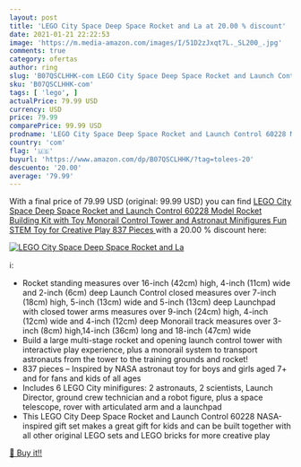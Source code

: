 ```yaml
---
layout: post
title: 'LEGO City Space Deep Space Rocket and La at 20.00 % discount'
date: 2021-01-21 22:22:53
image: 'https://m.media-amazon.com/images/I/51D2zJxqt7L._SL200_.jpg'
comments: true
category: ofertas
author: ring
slug: 'B07QSCLHHK-com LEGO City Space Deep Space Rocket and Launch Control...'
sku: 'B07QSCLHHK-com'
tags: [ 'lego', ]
actualPrice: 79.99 USD
currency: USD
price: 79.99
comparePrice: 99.99 USD
prodname: 'LEGO City Space Deep Space Rocket and Launch Control 60228 Model Rocket Building Kit with Toy Monorail  Control Tower and Astronaut Minifigures  Fun STEM Toy for Creative Play  837 Pieces '
country: 'com'
flag: '🇺🇸'
buyurl: 'https://www.amazon.com/dp/B07QSCLHHK/?tag=tolees-20'
descuento: '20.00'
average: '79.99'
---
```


With a final price of 79.99 USD (original: 99.99 USD) you can find [LEGO City Space Deep Space Rocket and Launch Control 60228 Model Rocket Building Kit with Toy Monorail  Control Tower and Astronaut Minifigures  Fun STEM Toy for Creative Play  837 Pieces ](https://www.amazon.com/dp/B07QSCLHHK/?tag=tolees-20) with a  20.00 % discount here:

[![LEGO City Space Deep Space Rocket and La](https://m.media-amazon.com/images/I/51D2zJxqt7L._SL200_.jpg)](https://www.amazon.com/dp/B07QSCLHHK/?tag=tolees-20)

ℹ️:

- Rocket standing measures over 16-inch (42cm) high, 4-inch (11cm) wide and 2-inch (6cm) deep Launch Control closed measures over 7-inch (18cm) high, 5-inch (13cm) wide and 5-inch (13cm) deep Launchpad with closed tower arms measures over 9-inch (24cm) high, 4-inch (12cm) wide and 4-inch (12cm) deep Monorail track measures over 3-inch (8cm) high,14-inch (36cm) long and 18-inch (47cm) wide
- Build a large multi-stage rocket and opening launch control tower with interactive play experience, plus a monorail system to transport astronauts from the tower to the training grounds and rocket!
- 837 pieces – Inspired by NASA astronaut toy for boys and girls aged 7+ and for fans and kids of all ages
- Includes 6 LEGO City minifigures: 2 astronauts, 2 scientists, Launch Director, ground crew technician and a robot figure, plus a space telescope, rover with articulated arm and a launchpad
- This LEGO City Deep Space Rocket and Launch Control 60228 NASA-inspired gift set makes a great gift for kids and can be built together with all other original LEGO sets and LEGO bricks for more creative play

[🛒 Buy it!!](https://www.amazon.com/dp/B07QSCLHHK/?tag=tolees-20)
